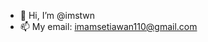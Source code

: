 - 👋 Hi, I’m @imstwn
- 📫 My email: imamsetiawan110@gmail.com

<!---
imstwn/imstwn is a ✨ special ✨ repository because its `README.md` (this file) appears on your GitHub profile.
You can click the Preview link to take a look at your changes.
--->
